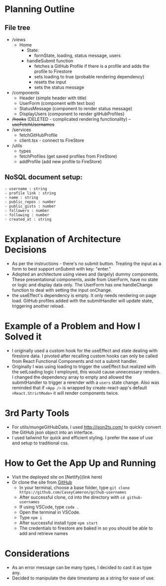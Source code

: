 # Planning Outline
  ## File tree
  - /views
    - Home
      - State:
        - formState, loading, status message, users
      - handleSubmit function
        - fetches a GitHub Profile if there is a profile and adds the profile to Firestore
        - sets loading to true (probable rendering dependency)
        - resets the input 
        - sets the status message
  - /components
    - Header (simple header with title)
    - UserForm (component with text box)
    - StatusMessage (component to render status message)
    - DisplayUsers (component to render gitHubProfiles)
  - ~~/hooks~~ (DELETED - complicated rendering functionality)
    ~~- useFetchUsernames~~
  - /services
    - fetchGitHubProfile
    - client.tsx - connect to FireStore
  - /utils
    - types
    - fetchProfiles (get saved profiles from FireStore)
    - addProfile (add new profile to FireStore)

  ## NoSQL document setup:
    - username : string
    - profile link : string
    - name : string
    - public_repos : number
    - public_gists : number
    - followers : number
    - following : number
    - created_at : string
# Explanation of Architecture Decisions
  - As per the instructions - there's no submit button. Treating the input as a form to best support onSubmit with key: "enter."
  - Adopted an architecture using views and (largely) dummy components. These presentational components, aside from UserForm, have no state or logic and display data only. The UserForm has one handleChange function to deal with setting the input onChange. 
  - the useEffect's dependency is empty. It only needs rendering on page load. GitHub profiles added with the submitHandler will update state, triggering another reload. 

# Example of a Problem and How I Solved it
  - I originally used a custom hook for the useEffect and state dealing with firestore data. I pivoted  after recalling custom hooks can only be called from React Functional Components and not a submit handler.
  - Originally I was using loading to trigger the useEffect but realized with the setLoading logic I employed, this would cause unnecessary renders. I changed the dependency array to empty and allowed the submitHandler to trigger a rerender with a `users` state change. Also was reminded that if `<App />` is wrapped by create-react-app's default `<React.StrictMode>` it will render components twice.

# 3rd Party Tools
  - For utils/mungeGitHubData, I used http://json2ts.com/ to quickly convert the GitHub json object into an interface. 
  - I used tailwind for quick and efficient styling. I prefer the ease of use and setup to traditional css. 

# How to Get the App Up and Running
  - Visit the deployed site on [Netlify](link here)
  - Or clone the site from [GitHub](https://github.com/CaseyCameron/github-usernames)
    - In your terminal, choose a base folder, type `git clone https://github.com/CaseyCameron/github-usernames`
    - After successful clone, cd into the directory with `cd github-usernames`
    - If using VSCode, type `code .`
    - Open the terminal in VSCode.
    - Type `npm i`
    - After successful install type `npm start`
    - The credentials to firestore are baked in so you should be able to add and retrieve names

# Considerations
  - As an error message can be many types, I decided to cast it as type any.
  - Decided to manipulate the date timestamp as a string for ease of use.
